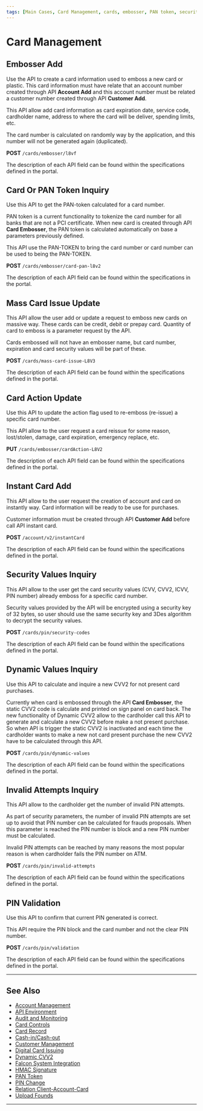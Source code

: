 ```yaml
---
tags: [Main Cases, Card Management, cards, embosser, PAN token, security-codes, PIN]
---
```


# Card Management

## Embosser Add

Use the API to create a card information used to emboss a new card or plastic. This card information must have relate that an account number created through API **Account Add** and this account number must be related a customer number created through API **Customer Add**.

This API allow add card information as card expiration date, service code, cardholder name, address to where the card will be deliver, spending limits, etc.

The card number is calculated on randomly way by the application, and this number will not be generated again (duplicated).

**POST** `/cards/embosser/l8vf`

The description of each API field can be found within the specifications defined in the portal.

## Card Or PAN Token Inquiry

Use this API to get the PAN-token calculated for a card number.

PAN token is a current functionality to tokenize the card number for all banks that are not a PCI certificate. When new card is created through API **Card Embosser**, the PAN token is calculated automatically on base a parameters previously defined.

This API use the PAN-TOKEN to bring the card number or card number can be used to being the PAN-TOKEN.

**POST** `/cards/embosser/card-pan-l8v2`

The description of each API field can be found within the specifications in the portal.

## Mass Card Issue Update

This API allow the user add or update a request to emboss new cards on massive way. These cards can be credit, debit or prepay card. Quantity of card to emboss is a parameter request by the API.

Cards embossed will not have an embosser name, but card number, expiration and card security values will be part of these.

**POST** `/cards/mass-card-issue-L8V3`

The description of each API field can be found within the specifications defined in the portal.

## Card Action Update

Use this API to update the action flag used to re-emboss (re-issue) a specific card number.

This API allow to the user request a card reissue for some reason, lost/stolen, damage, card expiration, emergency replace, etc.

**PUT** `/cards/embosser/cardAction-L8V2`

The description of each API field can be found within the specifications defined in the portal.

## Instant Card Add

This API allow to the user request the creation of account and card on instantly way. Card information will be ready to be use for purchases.

Customer information must be created through API **Customer Add** before call API instant card.

**POST** `/account/v2/instantCard`

The description of each API field can be found within the specifications defined in the portal.

## Security Values Inquiry

This API allow to the user get the card security values (CVV, CVV2, ICVV, PIN number) already emboss for a specific card number.

Security values provided by the API will be encrypted using a security key of 32 bytes, so user should use the same security key and 3Des algorithm to decrypt the security values.

**POST** `/cards/pin/security-codes`

The description of each API field can be found within the specifications defined in the portal.

## Dynamic Values Inquiry

Use this API to calculate and inquire a new CVV2 for not present card purchases.

Currently when card is embossed through the API **Card Embosser**, the static CVV2 code is calculate and printed on sign panel on card back. The new functionality of Dynamic CVV2 allow to the cardholder call this API to generate and calculate a new CVV2 before make a not present purchase. So when API is trigger the static CVV2 is inactivated and each time the cardholder wants to make a new not card present purchase the new CVV2 have to be calculated through this API.

**POST** `/cards/pin/dynamic-values`

The description of each API field can be found within the specifications defined in the portal.

## Invalid Attempts Inquiry

This API allow to the cardholder get the number of invalid PIN attempts.

As part of security parameters, the number of invalid PIN attempts are set up to avoid that PIN number can be calculated for frauds proposals. When this parameter is reached the PIN number is block and a new PIN number must be calculated.

Invalid PIN attempts can be reached by many reasons the most popular reason is when cardholder fails the PIN number on ATM.

**POST** `/cards/pin/invalid-attempts`

The description of each API field can be found within the specifications defined in the portal.

## PIN Validation

Use this API to confirm that current PIN generated is correct.

This API require the PIN block and the card number and not the clear PIN number.

**POST** `/cards/pin/validation`

The description of each API field can be found within the specifications defined in the portal.

---

## See Also

- [Account Management](?path=docs/english/main-cases/account.md)
- [API Environment](?path=docs/english/main-cases/api-environment.md)
- [Audit and Monitoring](?path=docs/english/main-cases/audit.md)
- [Card Controls](?path=docs/english/main-cases/card-controls.md)
- [Card Record](?path=docs/english/main-cases/record.md)
- [Cash-in/Cash-out](?path=docs/english/main-cases/cash-in-out.md)
- [Customer Management](?path=docs/english/main-cases/customer.md)
- [Digital Card Issuing](?path=docs/english/main-cases/digital.md)
- [Dynamic CVV2](?path=docs/english/main-cases/dynamic.md)
- [Falcon System Integration](?path=docs/english/main-cases/falcon.md)
- [HMAC Signature](?path=docs/english/main-cases/hmac.md)
- [PAN Token](?path=docs/english/main-cases/pan-token.md)
- [PIN Change](?path=docs/english/main-cases/pin-change.md)
- [Relation Client-Account-Card](?path=docs/english/main-cases/relation.md)
- [Upload Founds](?path=docs/english/main-cases/uploads.md)

---
